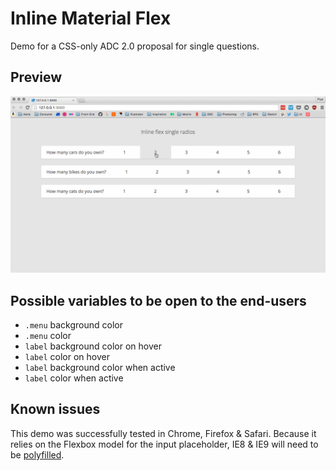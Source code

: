 Inline Material Flex
==============

Demo for a CSS-only ADC 2.0 proposal for single questions.

Preview
-------

![Preview of Inline Material Flex](https://raw.githubusercontent.com/AskiaADX/demo-InlineMaterialFlex/master/demo-InlineMaterialFlex.gif)

Possible variables to be open to the end-users
----------------------------------------------

-	`.menu` background color
-	`.menu` color
-	`label` background color on hover
-	`label` color on hover
-	`label` background color when active
-	`label` color when active

Known issues
------------

This demo was successfully tested in Chrome, Firefox & Safari. Because it relies on the Flexbox model for the input placeholder, IE8 & IE9 will need to be [polyfilled](https://github.com/10up/flexibility/).
